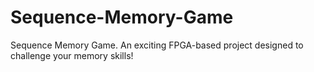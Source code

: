 # Sequence-Memory-Game
Sequence Memory Game. An exciting FPGA-based project designed to challenge your memory skills!
